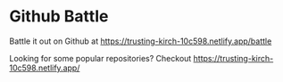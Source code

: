 # Github Battle 
Battle it out on Github at https://trusting-kirch-10c598.netlify.app/battle 

Looking for some popular repositories? Checkout https://trusting-kirch-10c598.netlify.app/
